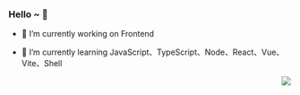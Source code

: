 ### Hello ~ 👋

- 🔭 I’m currently working on Frontend

- 🌱 I’m currently learning JavaScript、TypeScript、Node、React、Vue、Vite、Shell

<img align="right" src="https://github-readme-stats.vercel.app/api?username=suoyuesmile&show_icons=true&icon_color=CE1D2D&text_color=718096&bg_color=ffffff&hide_title=true" />

